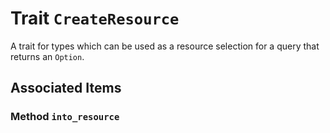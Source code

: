 # Trait `CreateResource`

A trait for types which can be used as a resource selection for a query that returns an `Option`.

## Associated Items

### Method `into_resource`

